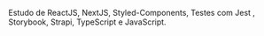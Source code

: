 Estudo de ReactJS, NextJS, Styled-Components, Testes com Jest , Storybook, Strapi, TypeScript e JavaScript.


